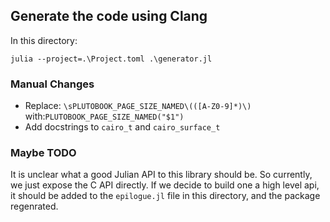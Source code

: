 ## Generate the code using Clang

In this directory: 
```
julia --project=.\Project.toml .\generator.jl
```

### Manual Changes

* Replace: `\sPLUTOBOOK_PAGE_SIZE_NAMED\(([A-Z0-9]*)\)` with:`PLUTOBOOK_PAGE_SIZE_NAMED("$1") `
* Add docstrings to `cairo_t` and `cairo_surface_t` 

### Maybe TODO

It is unclear what a good Julian API to this library should be. So currently, we just expose the C API directly. If we decide to build one a high level api, it should be added to the `epilogue.jl` file in this directory, and the package regenrated. 

